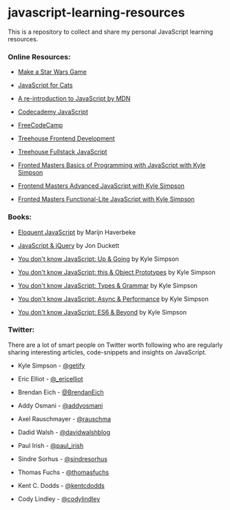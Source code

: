 # javascript-learning-resources

This is a repository to collect and share my personal JavaScript learning resources.

### Online Resources:

* [Make a Star Wars Game](https://studio.code.org/s/starwars/stage/1/puzzle/1)

* [JavaScript for Cats](http://jsforcats.com/)

* [A re-introduction to JavaScript by MDN](https://developer.mozilla.org/en-US/docs/Web/JavaScript/A_re-introduction_to_JavaScript)

* [Codecademy JavaScript](https://www.codecademy.com/learn/javascript)

* [FreeCodeCamp](http://www.freecodecamp.com/map)

* [Treehouse Frontend Development](https://teamtreehouse.com/tracks/front-end-web-development)

* [Treehouse Fullstack JavaScript](https://teamtreehouse.com/tracks/full-stack-javascript)

* [Fronted Masters Basics of Programming with JavaScript with Kyle Simpson](https://frontendmasters.com/courses/javascript-basics/)

* [Frontend Masters Advanced JavaScript with Kyle Simpson](https://frontendmasters.com/courses/advanced-javascript/)

* [Fronted Masters Functional-Lite JavaScript with Kyle Simpson](https://frontendmasters.com/courses/functional-js-lite/)


### Books:

* [Eloquent JavaScript](http://eloquentjavascript.net/) by Marijn Haverbeke

* [JavaScript & jQuery](http://javascriptbook.com/) by Jon Duckett

* [You don't know JavaScript: Up & Going](https://github.com/getify/You-Dont-Know-JS/blob/master/up%20&%20going/README.md#you-dont-know-js-up--going) by Kyle Simpson

* [You don't know JavaScript: this & Object Prototypes](https://github.com/getify/You-Dont-Know-JS/blob/master/this%20&%20object%20prototypes/README.md#you-dont-know-js-this--object-prototypes) by Kyle Simpson

* [You don't know JavaScript: Types & Grammar](https://github.com/getify/You-Dont-Know-JS/blob/master/types%20&%20grammar/README.md#you-dont-know-js-types--grammar) by Kyle Simpson

* [You don't know JavaScript: Async & Performance](https://github.com/getify/You-Dont-Know-JS/blob/master/async%20&%20performance/README.md#you-dont-know-js-async--performance) by Kyle Simpson

* [You don't know JavaScript: ES6 & Beyond](https://github.com/getify/You-Dont-Know-JS/blob/master/es6%20&%20beyond/README.md#you-dont-know-js-es6--beyond) by Kyle Simpson


### Twitter:

There are a lot of smart people on Twitter worth following who are regularly sharing interesting articles, code-snippets and insights on JavaScript.

* Kyle Simpson - [@getify](https://twitter.com/getify)

* Eric Elliot - [@_ericelliot](https://twitter.com/_ericelliott)

* Brendan Eich - [@BrendanEich](https://twitter.com/BrendanEich)

* Addy Osmani - [@addyosmani](https://twitter.com/addyosmani)

* Axel Rauschmayer - [@rauschma](https://twitter.com/rauschma)

* Dadid Walsh - [@davidwalshblog](https://twitter.com/davidwalshblog)

* Paul Irish - [@paul_irish](https://twitter.com/paul_irish)

* Sindre Sorhus - [@sindresorhus](https://twitter.com/sindresorhus)

* Thomas Fuchs - [@thomasfuchs](https://twitter.com/thomasfuchs)

* Kent C. Dodds - [@kentcdodds](https://twitter.com/kentcdodds)

* Cody Lindley - [@codylindley](https://twitter.com/codylindley)